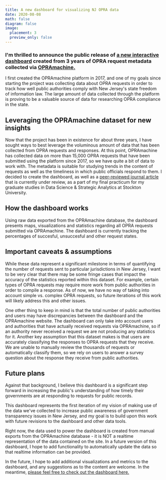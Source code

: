 ```yaml
---
title: A new dashboard for visualizing NJ OPRA data
date: 2020-08-08
math: false
diagram: false
image:
  placement: 3
  preview_only: false
---
```


### I'm thrilled to announce the public release of [a new interactive dashboard](https://rozzi.shinyapps.io/nj-opra-dashboard/) created from 3 years of OPRA request metadata collected via [OPRAmachine.](https://opramachine.com)

I first created the OPRAmachine platform in 2017, and one of my goals since starting the project was collecting data about OPRA requests in order to track how well public authorities comply with New Jersey's state freedom of information law. The large amount of data collected through the platform is proving to be a valuable source of data for researching OPRA compliance in the state.

## Leveraging the OPRAmachine dataset for new insights

Now that the project has been in existence for about three years, I have sought ways to best leverage the voluminous amount of data that has been collected from OPRA requests and responses. At this point, OPRAmachine has collected data on more than 15,000 OPRA requests that have been submitted using the platform since 2017, so we have quite a bit of data to work with. The metadata is suitable for studying trends in the content of requests as well as the timeliness in which public officials respond to them. I decided to create the dashboard, as well as a [peer-reviewed journal article](/publication/opramachine-data-paper/) that is currently under review, as a part of my final practicum for my graduate studies in Data Science & Strategic Analytics at Stockton University.

## How the dashboard works

Using raw data exported from the OPRAmachine database, the dashboard presents maps, visualizations and statistics regarding all OPRA requests submitted via OPRAmachine. The dashboard is currently tracking the percentages of succesful, unsuccesful and other request states.

## Important caveats & assumptions

While these data represent a significant milestone in terms of quantifying the number of requests sent to particular jurisdictions in New Jersey, I want to be very clear that there may be some fringe cases that impact the accuracy of the statistics reported within this dataset. For example, certain types of OPRA requests may require more work from public authorities in order to compile a response. As of now, we have no way of taking into account simple vs. complex OPRA requests, so future iterations of this work will likely address this and other issues.

One other thing to keep in mind is that the total number of public authorities and users may have discrepancies between the dashboard and the OPRAmachine website. The dashboard can only take into account users and authorities that have actually received requests via OPRAmachine, so if an authority never received a request we are not producing any statistics for it.
Another key assumption that this dataset makes is that users are accurately classifying the responses to OPRA requests that they receive. We are unable to manually review the thousands of requests or automatically classify them, so we rely on users to answer a survey question about the response they receive from public authorities.

## Future plans

Against that background, I believe this dashboard is a significant step forward in increasing the public's understanding of how timely their governments are at responding to requests for public records. 

This dashboard represents the first iteration of my vision of making use of the data we've collected to increase public awareness of government transparency issues in New Jersey, and my goal is to build upon this work with future revisions to the dashboard and other data tools.

Right now, the data used to power the dashboard is created from manual exports from the OPRAmachine database - it is NOT a realtime representation of the data contained on the site. In a future version of this dashboard, I hope to add functionality to automatically update the data so that realtime information can be provided.

In the future, I hope to add additional visualizations and metrics to the dashboard, and any suggestions as to the content are welcome. In the meantime, [please feel free to check out the dashboard here.](https://rozzi.shinyapps.io/nj-opra-dashboard/)